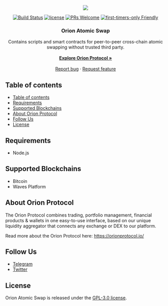 <p align="center">
  <a href="https://orionprotocol.io">
    <img src="https://res.cloudinary.com/dnbcgedbu/image/upload/v1556261195/photo_2019-04-26_08-42-57.jpg" />
  </a>
</p>

<p align="center">
  <a href="https://travis-ci.org/orionprotocol/price-feed"><img src="https://travis-ci.org/orionprotocol/price-feed.svg?branch=master" alt="Build Status" /></a>
  <a href="https://tldrlegal.com/license/gnu-general-public-license-v3-(gpl-3)"><img src="https://img.shields.io/github/license/orionprotocol/orion-atomic.svg?color=blue" alt="license"/></a>
  <a href="http://makeapullrequest.com"><img src="https://img.shields.io/badge/PRs-welcome-brightgreen.svg?style=flat-square" alt="PRs Welcome"/></a>
  <a href="http://www.firsttimersonly.com/"><img src="https://img.shields.io/badge/first--timers--only-friendly-blue.svg" alt="first-timers-only Friendly"/></a>
  <br>
</p>

<h3 align="center">Orion Atomic Swap</h3>

<p align="center">
  Contains scripts and smart contracts for peer-to-peer cross-chain atomic swapping without trusted third party.
  <br>
  <br>
  <a href="https://orionprotocol.io/"><strong>Explore Orion Protocol »</strong></a>
  <br>
  <br>
  <a href="https://github.com/orionprotocol/price-feed/issues/new?template=bug_report.md">Report bug</a>
  ·
  <a href="https://github.com/orionprotocol/price-feed/issues/new?template=feature_request.md&labels=feature">Request feature</a>
</p>

## Table of contents

- [Table of contents](#table-of-contents)
- [Requirements](#requirements)
- [Supported Blockchains](#supported-blockchains)
- [About Orion Protocol](#about-orion-protocol)
- [Follow Us](#follow-us)
- [License](#license)

## Requirements
- Node.js

## Supported Blockchains
- Bitcoin
- Waves Platform


## About Orion Protocol

The Orion Protocol combines trading, portfolio management, financial products & wallets in one easy-to-use interface, based on our unique liquidity aggregator that connects any exchange or DEX to our platform.

Read more about the Orion Protocol here: https://orionprotocol.io/

## Follow Us

- [Telegram](https://t.me/orionprotocol)
- [Twitter](https://twitter.com/OrionProtocl)

## License

Orion Atomic Swap is released under the [GPL-3.0 license](./LICENSE).
